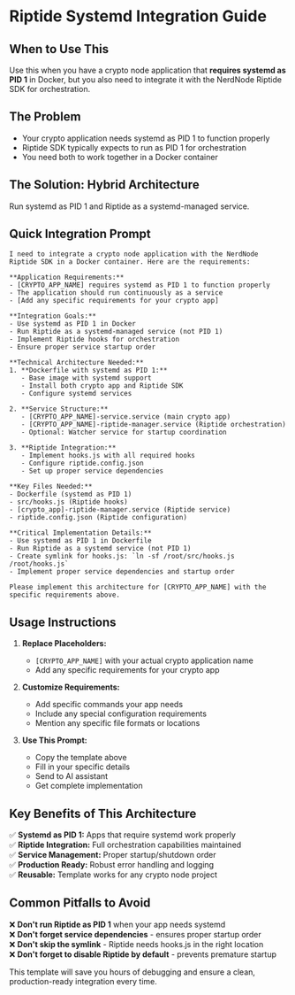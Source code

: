 # Riptide Systemd Integration Guide

## When to Use This
Use this when you have a crypto node application that **requires systemd as PID 1** in Docker, but you also need to integrate it with the NerdNode Riptide SDK for orchestration.

## The Problem
- Your crypto application needs systemd as PID 1 to function properly
- Riptide SDK typically expects to run as PID 1 for orchestration
- You need both to work together in a Docker container

## The Solution: Hybrid Architecture
Run systemd as PID 1 and Riptide as a systemd-managed service.

## Quick Integration Prompt

```
I need to integrate a crypto node application with the NerdNode Riptide SDK in a Docker container. Here are the requirements:

**Application Requirements:**
- [CRYPTO_APP_NAME] requires systemd as PID 1 to function properly
- The application should run continuously as a service
- [Add any specific requirements for your crypto app]

**Integration Goals:**
- Use systemd as PID 1 in Docker
- Run Riptide as a systemd-managed service (not PID 1)
- Implement Riptide hooks for orchestration
- Ensure proper service startup order

**Technical Architecture Needed:**
1. **Dockerfile with systemd as PID 1:**
   - Base image with systemd support
   - Install both crypto app and Riptide SDK
   - Configure systemd services

2. **Service Structure:**
   - [CRYPTO_APP_NAME]-service.service (main crypto app)
   - [CRYPTO_APP_NAME]-riptide-manager.service (Riptide orchestration)
   - Optional: Watcher service for startup coordination

3. **Riptide Integration:**
   - Implement hooks.js with all required hooks
   - Configure riptide.config.json
   - Set up proper service dependencies

**Key Files Needed:**
- Dockerfile (systemd as PID 1)
- src/hooks.js (Riptide hooks)
- [crypto_app]-riptide-manager.service (Riptide service)
- riptide.config.json (Riptide configuration)

**Critical Implementation Details:**
- Use systemd as PID 1 in Dockerfile
- Run Riptide as a systemd service (not PID 1)
- Create symlink for hooks.js: `ln -sf /root/src/hooks.js /root/hooks.js`
- Implement proper service dependencies and startup order

Please implement this architecture for [CRYPTO_APP_NAME] with the specific requirements above.
```

## Usage Instructions

1. **Replace Placeholders:**
   - `[CRYPTO_APP_NAME]` with your actual crypto application name
   - Add any specific requirements for your crypto app

2. **Customize Requirements:**
   - Add specific commands your app needs
   - Include any special configuration requirements
   - Mention any specific file formats or locations

3. **Use This Prompt:**
   - Copy the template above
   - Fill in your specific details
   - Send to AI assistant
   - Get complete implementation

## Key Benefits of This Architecture

✅ **Systemd as PID 1:** Apps that require systemd work properly  
✅ **Riptide Integration:** Full orchestration capabilities maintained  
✅ **Service Management:** Proper startup/shutdown order  
✅ **Production Ready:** Robust error handling and logging  
✅ **Reusable:** Template works for any crypto node project  

## Common Pitfalls to Avoid

❌ **Don't run Riptide as PID 1** when your app needs systemd  
❌ **Don't forget service dependencies** - ensures proper startup order  
❌ **Don't skip the symlink** - Riptide needs hooks.js in the right location  
❌ **Don't forget to disable Riptide by default** - prevents premature startup  

This template will save you hours of debugging and ensure a clean, production-ready integration every time.
